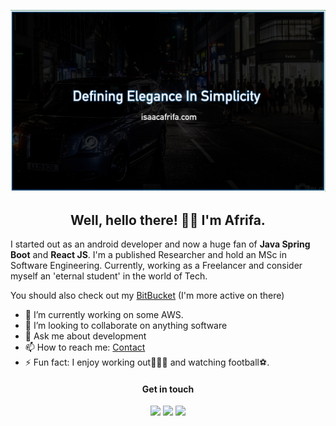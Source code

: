 ![Isaac Afrifa](./banner.jpeg)

<h2 align="center">Well, hello there! 👋🏾 I'm Afrifa. </h2>


I started out as an android developer and now a huge fan of **Java Spring Boot** and **React JS**. I'm a published Researcher and hold an MSc in Software Engineering. Currently, working as a Freelancer and consider myself an 'eternal student' in the world of Tech.

You should also check out my [BitBucket](https://bitbucket.org/mrBlo) (I'm more active on there)


- 🔭 I’m currently working on some AWS. 
- 👯 I’m looking to collaborate on anything software 
- 💬 Ask me about development
- 📫 How to reach me: [Contact](https://www.isaacafrifa.com/contact) 
- ⚡ Fun fact: I enjoy working out🏋🏽‍♂️ and watching football⚽️. 


<h4 align="center">Get in touch</h4>

<p align="center">
<a target="_blank" href="https://www.linkedin.com/in/isaac-afrifa-9aa543106/"><img src="https://img.shields.io/badge/-LinkedIn-0e76a8?style=for-the-badge&logo=LinkedIn"></a>
<a target="_blank" href="https://www.isaacafrifa.com/"><img src="https://img.shields.io/badge/-Portfolio-088F8F?style=for-the-badge&logo=Opsgenie"></a>
<a target="_blank" href="https://bitbucket.org/mrBlo"><img src="https://img.shields.io/badge/-Bitbucket-145DA0?style=for-the-badge&logo=Bitbucket"></a>
</p>
